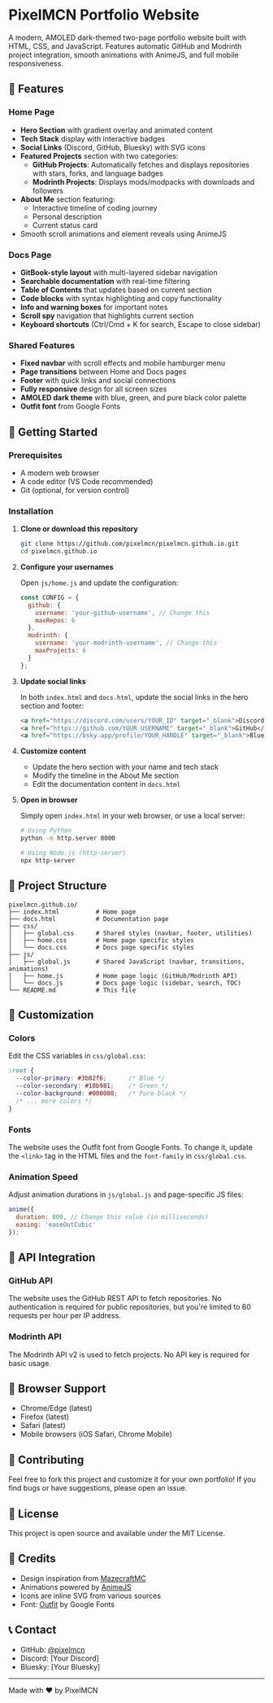 # PixelMCN Portfolio Website

A modern, AMOLED dark-themed two-page portfolio website built with HTML, CSS, and JavaScript. Features automatic GitHub and Modrinth project integration, smooth animations with AnimeJS, and full mobile responsiveness.

## 🌟 Features

### Home Page
- **Hero Section** with gradient overlay and animated content
- **Tech Stack** display with interactive badges
- **Social Links** (Discord, GitHub, Bluesky) with SVG icons
- **Featured Projects** section with two categories:
  - **GitHub Projects**: Automatically fetches and displays repositories with stars, forks, and language badges
  - **Modrinth Projects**: Displays mods/modpacks with downloads and followers
- **About Me** section featuring:
  - Interactive timeline of coding journey
  - Personal description
  - Current status card
- Smooth scroll animations and element reveals using AnimeJS

### Docs Page
- **GitBook-style layout** with multi-layered sidebar navigation
- **Searchable documentation** with real-time filtering
- **Table of Contents** that updates based on current section
- **Code blocks** with syntax highlighting and copy functionality
- **Info and warning boxes** for important notes
- **Scroll spy** navigation that highlights current section
- **Keyboard shortcuts** (Ctrl/Cmd + K for search, Escape to close sidebar)

### Shared Features
- **Fixed navbar** with scroll effects and mobile hamburger menu
- **Page transitions** between Home and Docs pages
- **Footer** with quick links and social connections
- **Fully responsive** design for all screen sizes
- **AMOLED dark theme** with blue, green, and pure black color palette
- **Outfit font** from Google Fonts

## 🚀 Getting Started

### Prerequisites
- A modern web browser
- A code editor (VS Code recommended)
- Git (optional, for version control)

### Installation

1. **Clone or download this repository**
   ```bash
   git clone https://github.com/pixelmcn/pixelmcn.github.io.git
   cd pixelmcn.github.io
   ```

2. **Configure your usernames**
   
   Open `js/home.js` and update the configuration:
   ```javascript
   const CONFIG = {
     github: {
       username: 'your-github-username', // Change this
       maxRepos: 6
     },
     modrinth: {
       username: 'your-modrinth-username', // Change this
       maxProjects: 6
     }
   };
   ```

3. **Update social links**
   
   In both `index.html` and `docs.html`, update the social links in the hero section and footer:
   ```html
   <a href="https://discord.com/users/YOUR_ID" target="_blank">Discord</a>
   <a href="https://github.com/YOUR_USERNAME" target="_blank">GitHub</a>
   <a href="https://bsky.app/profile/YOUR_HANDLE" target="_blank">Bluesky</a>
   ```

4. **Customize content**
   
   - Update the hero section with your name and tech stack
   - Modify the timeline in the About Me section
   - Edit the documentation content in `docs.html`

5. **Open in browser**
   
   Simply open `index.html` in your web browser, or use a local server:
   ```bash
   # Using Python
   python -m http.server 8000
   
   # Using Node.js (http-server)
   npx http-server
   ```

## 📁 Project Structure

```
pixelmcn.github.io/
├── index.html          # Home page
├── docs.html           # Documentation page
├── css/
│   ├── global.css      # Shared styles (navbar, footer, utilities)
│   ├── home.css        # Home page specific styles
│   └── docs.css        # Docs page specific styles
├── js/
│   ├── global.js       # Shared JavaScript (navbar, transitions, animations)
│   ├── home.js         # Home page logic (GitHub/Modrinth API)
│   └── docs.js         # Docs page logic (sidebar, search, TOC)
└── README.md           # This file
```

## 🎨 Customization

### Colors
Edit the CSS variables in `css/global.css`:
```css
:root {
  --color-primary: #3b82f6;      /* Blue */
  --color-secondary: #10b981;    /* Green */
  --color-background: #000000;   /* Pure black */
  /* ... more colors */
}
```

### Fonts
The website uses the Outfit font from Google Fonts. To change it, update the `<link>` tag in the HTML files and the `font-family` in `css/global.css`.

### Animation Speed
Adjust animation durations in `js/global.js` and page-specific JS files:
```javascript
anime({
  duration: 800, // Change this value (in milliseconds)
  easing: 'easeOutCubic'
});
```

## 🔧 API Integration

### GitHub API
The website uses the GitHub REST API to fetch repositories. No authentication is required for public repositories, but you're limited to 60 requests per hour per IP address.

### Modrinth API
The Modrinth API v2 is used to fetch projects. No API key is required for basic usage.

## 📱 Browser Support

- Chrome/Edge (latest)
- Firefox (latest)
- Safari (latest)
- Mobile browsers (iOS Safari, Chrome Mobile)

## 🤝 Contributing

Feel free to fork this project and customize it for your own portfolio! If you find bugs or have suggestions, please open an issue.

## 📄 License

This project is open source and available under the MIT License.

## 🙏 Credits

- Design inspiration from [MazecraftMC](https://github.com/MazecraftMC/MazecraftMC.github.io)
- Animations powered by [AnimeJS](https://animejs.com/)
- Icons are inline SVG from various sources
- Font: [Outfit](https://fonts.google.com/specimen/Outfit) by Google Fonts

## 📞 Contact

- GitHub: [@pixelmcn](https://github.com/pixelmcn)
- Discord: [Your Discord]
- Bluesky: [Your Bluesky]

---

Made with ❤️ by PixelMCN